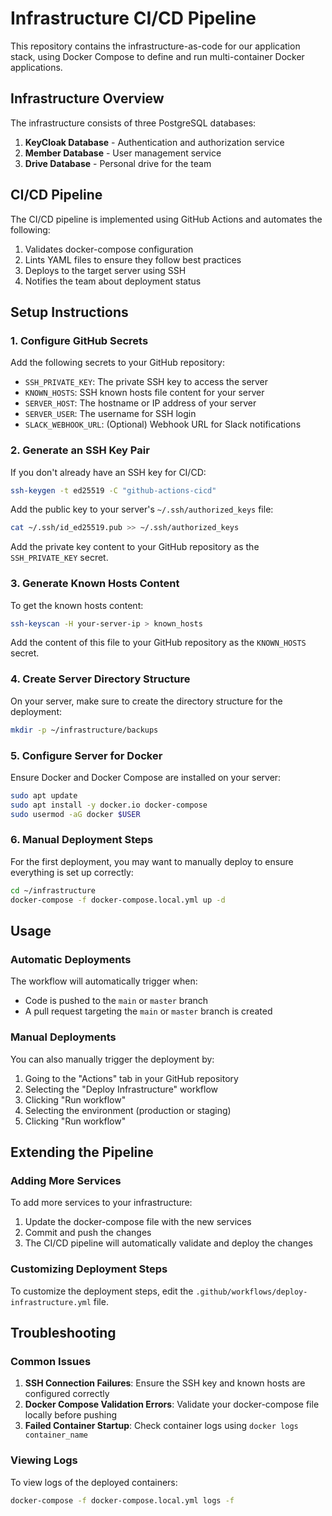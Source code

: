 # Infrastructure CI/CD Pipeline

This repository contains the infrastructure-as-code for our application stack, using Docker Compose to define and run multi-container Docker applications.

## Infrastructure Overview

The infrastructure consists of three PostgreSQL databases:

1. **KeyCloak Database** - Authentication and authorization service
2. **Member Database** - User management service 
3. **Drive Database** - Personal drive for the team

## CI/CD Pipeline

The CI/CD pipeline is implemented using GitHub Actions and automates the following:

1. Validates docker-compose configuration
2. Lints YAML files to ensure they follow best practices
3. Deploys to the target server using SSH
4. Notifies the team about deployment status

## Setup Instructions

### 1. Configure GitHub Secrets

Add the following secrets to your GitHub repository:

- `SSH_PRIVATE_KEY`: The private SSH key to access the server
- `KNOWN_HOSTS`: SSH known hosts file content for your server
- `SERVER_HOST`: The hostname or IP address of your server
- `SERVER_USER`: The username for SSH login
- `SLACK_WEBHOOK_URL`: (Optional) Webhook URL for Slack notifications

### 2. Generate an SSH Key Pair

If you don't already have an SSH key for CI/CD:

```bash
ssh-keygen -t ed25519 -C "github-actions-cicd"
```

Add the public key to your server's `~/.ssh/authorized_keys` file:

```bash
cat ~/.ssh/id_ed25519.pub >> ~/.ssh/authorized_keys
```

Add the private key content to your GitHub repository as the `SSH_PRIVATE_KEY` secret.

### 3. Generate Known Hosts Content

To get the known hosts content:

```bash
ssh-keyscan -H your-server-ip > known_hosts
```

Add the content of this file to your GitHub repository as the `KNOWN_HOSTS` secret.

### 4. Create Server Directory Structure

On your server, make sure to create the directory structure for the deployment:

```bash
mkdir -p ~/infrastructure/backups
```

### 5. Configure Server for Docker

Ensure Docker and Docker Compose are installed on your server:

```bash
sudo apt update
sudo apt install -y docker.io docker-compose
sudo usermod -aG docker $USER
```

### 6. Manual Deployment Steps

For the first deployment, you may want to manually deploy to ensure everything is set up correctly:

```bash
cd ~/infrastructure
docker-compose -f docker-compose.local.yml up -d
```

## Usage

### Automatic Deployments

The workflow will automatically trigger when:

- Code is pushed to the `main` or `master` branch
- A pull request targeting the `main` or `master` branch is created

### Manual Deployments

You can also manually trigger the deployment by:

1. Going to the "Actions" tab in your GitHub repository
2. Selecting the "Deploy Infrastructure" workflow
3. Clicking "Run workflow"
4. Selecting the environment (production or staging)
5. Clicking "Run workflow"

## Extending the Pipeline

### Adding More Services

To add more services to your infrastructure:

1. Update the docker-compose file with the new services
2. Commit and push the changes
3. The CI/CD pipeline will automatically validate and deploy the changes

### Customizing Deployment Steps

To customize the deployment steps, edit the `.github/workflows/deploy-infrastructure.yml` file.

## Troubleshooting

### Common Issues

1. **SSH Connection Failures**: Ensure the SSH key and known hosts are configured correctly
2. **Docker Compose Validation Errors**: Validate your docker-compose file locally before pushing
3. **Failed Container Startup**: Check container logs using `docker logs container_name`

### Viewing Logs

To view logs of the deployed containers:

```bash
docker-compose -f docker-compose.local.yml logs -f
```